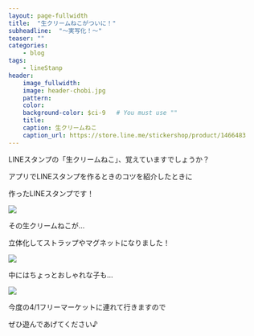 ```yaml
---
layout: page-fullwidth
title:  "生クリームねこがついに！"
subheadline:  "～実写化！～"
teaser: ""
categories:
    - blog
tags:
    - lineStanp
header:
    image_fullwidth:
    image: header-chobi.jpg
    pattern:
    color:
    background-color: $ci-9   # You must use ""
    title:
    caption: 生クリームねこ
    caption_url: https://store.line.me/stickershop/product/1466483
---
```


LINEスタンプの「生クリームねこ」、覚えていますでしょうか？

アプリでLINEスタンプを作るときのコツを紹介したときに

作ったLINEスタンプです！

[![](https://lh3.googleusercontent.com/pw/ACtC-3e6G5zHwEUeTMof_RE3KtdVNokTe9yotSgkVG0hvUAhcs6vdI7PflPqChQ_rIG61baHQAOgSVvAv4BJPvGK1BNqPuXJ1z0erSC_KFdC9qhOPgNfzEf8X_fD1P0ZhObmLeir8Rqg8nxK-aHc74f8RpZG=w479-h481-no?authuser=2)](https://store.line.me/stickershop/product/1466483)

その生クリームねこが…

立体化してストラップやマグネットになりました！

![](https://lh3.googleusercontent.com/pw/ACtC-3fyaXSvLvnF_GCIiIxgglqzI5O7z8HvdmdqZvcHXwfgAsrsmoApFHBRRnrgXgw8FNvxly209EUOjtzcnjzvuXxpGBxX-7KSQX-v4DPN_YoxptZb_rzaoJMrNX5Kw7ZPYQflK3kZhzEwpybwZmP4Q-V8=w643-h429-no?authuser=2)

中にはちょっとおしゃれな子も…

![](https://lh3.googleusercontent.com/pw/ACtC-3dyJ-O-8C3Be5v3Bl3JLT6S1Od9UDh2AZg1N5EJamWlEFklAtt15Qi4G_nRQPue2w8B2CQSPY8xHqsKqIcht71dFM1snnfXICsEp7nIs8HumVhKBg8bQd3-wRinYzl-FuNVslVzXriFTr0SoTZLihaF=w643-h429-no?authuser=2)

今度の4/1フリーマーケットに連れて行きますので

ぜひ遊んであげてください♪